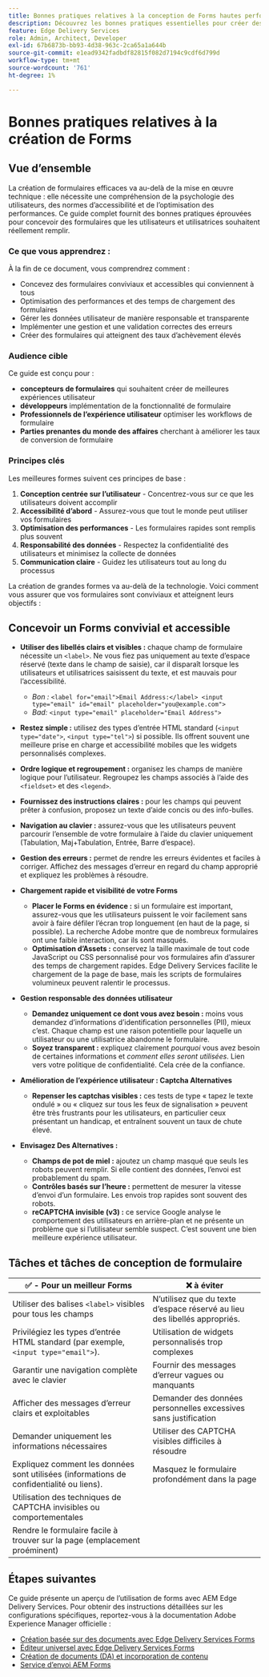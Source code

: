 ```yaml
---
title: Bonnes pratiques relatives à la conception de Forms hautes performances
description: Découvrez les bonnes pratiques essentielles pour créer des formulaires conviviaux, accessibles et hautement performants à l’aide d’AEM Forms. Améliorez la qualité des données, l’expérience utilisateur et les taux de réussite des envois.
feature: Edge Delivery Services
role: Admin, Architect, Developer
exl-id: 67b6873b-bb93-4d38-963c-2ca65a1a644b
source-git-commit: e1ead9342fadbdf82815f082d7194c9cdf6d799d
workflow-type: tm+mt
source-wordcount: '761'
ht-degree: 1%

---
```


# Bonnes pratiques relatives à la création de Forms

## Vue d’ensemble

La création de formulaires efficaces va au-delà de la mise en œuvre technique : elle nécessite une compréhension de la psychologie des utilisateurs, des normes d’accessibilité et de l’optimisation des performances. Ce guide complet fournit des bonnes pratiques éprouvées pour concevoir des formulaires que les utilisateurs et utilisatrices souhaitent réellement remplir.

### Ce que vous apprendrez :

À la fin de ce document, vous comprendrez comment :

* Concevez des formulaires conviviaux et accessibles qui conviennent à tous
* Optimisation des performances et des temps de chargement des formulaires
* Gérer les données utilisateur de manière responsable et transparente
* Implémenter une gestion et une validation correctes des erreurs
* Créer des formulaires qui atteignent des taux d’achèvement élevés

### Audience cible

Ce guide est conçu pour :

* **concepteurs de formulaires** qui souhaitent créer de meilleures expériences utilisateur
* **développeurs** implémentation de la fonctionnalité de formulaire
* **Professionnels de l’expérience utilisateur** optimiser les workflows de formulaire
* **Parties prenantes du monde des affaires** cherchant à améliorer les taux de conversion de formulaire

### Principes clés

Les meilleures formes suivent ces principes de base :

1. **Conception centrée sur l’utilisateur** - Concentrez-vous sur ce que les utilisateurs doivent accomplir
2. **Accessibilité d’abord** - Assurez-vous que tout le monde peut utiliser vos formulaires
3. **Optimisation des performances** - Les formulaires rapides sont remplis plus souvent
4. **Responsabilité des données** - Respectez la confidentialité des utilisateurs et minimisez la collecte de données
5. **Communication claire** - Guidez les utilisateurs tout au long du processus

La création de grandes formes va au-delà de la technologie. Voici comment vous assurer que vos formulaires sont conviviaux et atteignent leurs objectifs :

## Concevoir un Forms convivial et accessible

* **Utiliser des libellés clairs et visibles :** chaque champ de formulaire nécessite un `<label>`. Ne vous fiez pas uniquement au texte d’espace réservé (texte dans le champ de saisie), car il disparaît lorsque les utilisateurs et utilisatrices saisissent du texte, et est mauvais pour l’accessibilité.
   * *Bon :* `<label for="email">Email Address:</label> <input type="email" id="email" placeholder="you@example.com">`
   * *Bad:* `<input type="email" placeholder="Email Address">`
* **Restez simple :** utilisez des types d’entrée HTML standard (`<input type="date">`, `<input type="tel">`) si possible. Ils offrent souvent une meilleure prise en charge et accessibilité mobiles que les widgets personnalisés complexes.
* **Ordre logique et regroupement :** organisez les champs de manière logique pour l’utilisateur. Regroupez les champs associés à l’aide des `<fieldset>` et des `<legend>`.
* **Fournissez des instructions claires :** pour les champs qui peuvent prêter à confusion, proposez un texte d’aide concis ou des info-bulles.
* **Navigation au clavier :** assurez-vous que les utilisateurs peuvent parcourir l’ensemble de votre formulaire à l’aide du clavier uniquement (Tabulation, Maj+Tabulation, Entrée, Barre d’espace).
* **Gestion des erreurs :** permet de rendre les erreurs évidentes et faciles à corriger. Affichez des messages d’erreur en regard du champ approprié et expliquez les problèmes à résoudre.

* **Chargement rapide et visibilité de votre Forms**

   * **Placer le Forms en évidence :** si un formulaire est important, assurez-vous que les utilisateurs puissent le voir facilement sans avoir à faire défiler l’écran trop longuement (en haut de la page, si possible). La recherche Adobe montre que de nombreux formulaires ont une faible interaction, car ils sont masqués.
   * **Optimisation d’Assets :** conservez la taille maximale de tout code JavaScript ou CSS personnalisé pour vos formulaires afin d’assurer des temps de chargement rapides. Edge Delivery Services facilite le chargement de la page de base, mais les scripts de formulaires volumineux peuvent ralentir le processus.

* **Gestion responsable des données utilisateur**
   * **Demandez uniquement ce dont vous avez besoin :** moins vous demandez d’informations d’identification personnelles (PII), mieux c’est. Chaque champ est une raison potentielle pour laquelle un utilisateur ou une utilisatrice abandonne le formulaire.
   * **Soyez transparent :** expliquez clairement *pourquoi* vous avez besoin de certaines informations et *comment elles seront utilisées*. Lien vers votre politique de confidentialité. Cela crée de la confiance.

* **Amélioration de l’expérience utilisateur : Captcha Alternatives**

   * **Repenser les captchas visibles :** ces tests de type « tapez le texte ondulé » ou « cliquez sur tous les feux de signalisation » peuvent être très frustrants pour les utilisateurs, en particulier ceux présentant un handicap, et entraînent souvent un taux de chute élevé.

* **Envisagez Des Alternatives :**
   * **Champs de pot de miel :** ajoutez un champ masqué que seuls les robots peuvent remplir. Si elle contient des données, l’envoi est probablement du spam.
   * **Contrôles basés sur l’heure :** permettent de mesurer la vitesse d’envoi d’un formulaire. Les envois trop rapides sont souvent des robots.
   * **reCAPTCHA invisible (v3) :** ce service Google analyse le comportement des utilisateurs en arrière-plan et ne présente un problème que si l’utilisateur semble suspect. C’est souvent une bien meilleure expérience utilisateur.

## Tâches et tâches de conception de formulaire

| ✅ - Pour un meilleur Forms | ❌ à éviter |
|----------------------------------------------------------------------|------------------------------------------------------------------|
| Utiliser des balises `<label>` visibles pour tous les champs | N’utilisez que du texte d’espace réservé au lieu des libellés appropriés. |
| Privilégiez les types d’entrée HTML standard (par exemple, `<input type="email">`). | Utilisation de widgets personnalisés trop complexes |
| Garantir une navigation complète avec le clavier | Fournir des messages d’erreur vagues ou manquants |
| Afficher des messages d’erreur clairs et exploitables | Demander des données personnelles excessives sans justification |
| Demander uniquement les informations nécessaires | Utiliser des CAPTCHA visibles difficiles à résoudre |
| Expliquez comment les données sont utilisées (informations de confidentialité ou liens). | Masquez le formulaire profondément dans la page |
| Utilisation des techniques de CAPTCHA invisibles ou comportementales |                                                                  |
| Rendre le formulaire facile à trouver sur la page (emplacement proéminent) |                                                                  |


## Étapes suivantes

Ce guide présente un aperçu de l’utilisation de forms avec AEM Edge Delivery Services. Pour obtenir des instructions détaillées sur les configurations spécifiques, reportez-vous à la documentation Adobe Experience Manager officielle :

* [Création basée sur des documents avec Edge Delivery Services Forms](/help/edge/docs/forms/tutorial.md)
* [Éditeur universel avec Edge Delivery Services Forms](/help/edge/docs/forms/universal-editor/overview-universal-editor-for-edge-delivery-services-for-forms.md)
* [Création de documents (DA) et incorporation de contenu](https://www.aem.live/developer/da-tutorial)
* [Service d’envoi AEM Forms](/help/edge/docs/forms/configure-submission-action-for-eds-forms.md)
